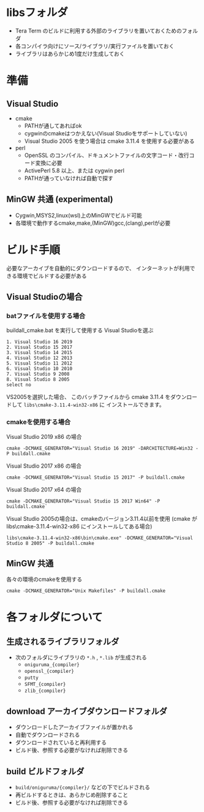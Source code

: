 ﻿
# libsフォルダ

- Tera Term のビルドに利用する外部のライブラリを置いておくためのフォルダ
- 各コンパイラ向けにソース/ライブラリ/実行ファイルを置いておく
- ライブラリはあらかじめ1度だけ生成しておく

# 準備

## Visual Studio

- cmake
	- PATHが通してあればok
	- cygwinのcmakeはつかえない(Visual Studioをサポートしていない)
	- Visual Studio 2005 を使う場合は cmake 3.11.4 を使用する必要がある
- perl
	- OpenSSL のコンパイル、ドキュメントファイルの文字コード・改行コード変換に必要
	- ActivePerl 5.8 以上、または cygwin perl
	- PATHが通っていなければ自動で探す

## MinGW 共通 (experimental)

- Cygwin,MSYS2,linux(wsl)上のMinGWでビルド可能
- 各環境で動作するcmake,make,(MinGW)gcc,(clang),perlが必要

# ビルド手順

必要なアーカイブを自動的にダウンロードするので、
インターネットが利用できる環境でビルドする必要がある

## Visual Studioの場合

### batファイルを使用する場合

buildall_cmake.bat を実行して使用する Visual Studioを選ぶ

    1. Visual Studio 16 2019
    2. Visual Studio 15 2017
    3. Visual Studio 14 2015
    4. Visual Studio 12 2013
    5. Visual Studio 11 2012
    6. Visual Studio 10 2010
    7. Visual Studio 9 2008
    8. Visual Studio 8 2005
    select no

VS2005を選択した場合、
このバッチファイルから cmake 3.11.4 をダウンロードして `libs\cmake-3.11.4-win32-x86` に
インストールできます。

### cmakeを使用する場合

Visual Studio 2019 x86 の場合

    cmake -DCMAKE_GENERATOR="Visual Studio 16 2019" -DARCHITECTURE=Win32 -P buildall.cmake

Visual Studio 2017 x86 の場合

    cmake -DCMAKE_GENERATOR="Visual Studio 15 2017" -P buildall.cmake

Visual Studio 2017 x64 の場合

    cmake -DCMAKE_GENERATOR="Visual Studio 15 2017 Win64" -P buildall.cmake`

Visual Studio 2005の場合は、cmakeのバージョン3.11.4以前を使用
(cmake が libs\cmake-3.11.4-win32-x86 にインストールしてある場合)

    libs\cmake-3.11.4-win32-x86\bin\cmake.exe" -DCMAKE_GENERATOR="Visual Studio 8 2005" -P buildall.cmake

## MinGW 共通

各々の環境のcmakeを使用する

    cmake -DCMAKE_GENERATOR="Unix Makefiles" -P buildall.cmake

# 各フォルダについて

## 生成されるライブラリフォルダ

- 次のフォルダにライブラリの `*.h` , `*.lib` が生成される
	- `oniguruma_{compiler}`
	- `openssl_{compiler}`
	- `putty`
	- `SFMT_{compiler}`
	- `zlib_{compiler}`

## download アーカイブダウンロードフォルダ

- ダウンロードしたアーカイブファイルが置かれる
- 自動でダウンロードされる
- ダウンロードされていると再利用する
- ビルド後、参照する必要がなければ削除できる

## build ビルドフォルダ

- `build/oniguruma/{compiler}/` などの下でビルドされる
- 再ビルドするときは、あらかじめ削除すること
- ビルド後、参照する必要がなければ削除できる
